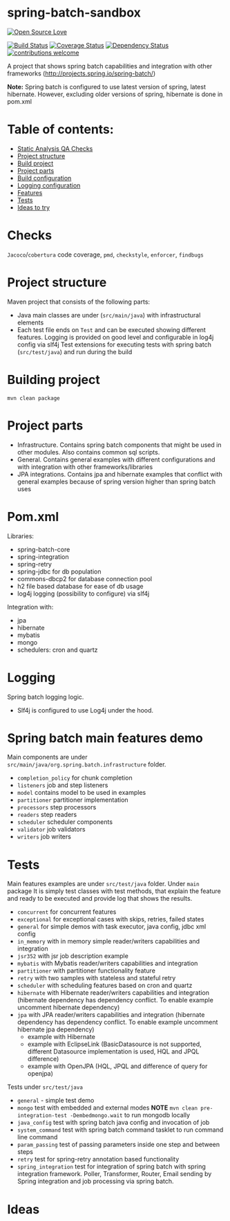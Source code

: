 # spring-batch-sandbox
[![Open Source Love](https://badges.frapsoft.com/os/v2/open-source.svg?v=103)](https://github.com/ellerbrock/open-source-badge/)    

[![Build Status](https://travis-ci.org/Iurii-Dziuban/spring-batch-sandbox.svg?branch=master)](https://travis-ci.org/Iurii-Dziuban/spring-batch-sandbox)
[![Coverage Status](https://coveralls.io/repos/github/Iurii-Dziuban/spring-batch-sandbox/badge.svg?branch=master)](https://coveralls.io/github/Iurii-Dziuban/spring-batch-sandbox?branch=master)
[![Dependency Status](https://www.versioneye.com/user/projects/5a11b2260fb24f2a6c0d2ffe/badge.svg?style=flat-square)](https://www.versioneye.com/user/projects/5a11b2260fb24f2a6c0d2ffe)
[![contributions welcome](https://img.shields.io/badge/contributions-welcome-brightgreen.svg?style=flat)](https://github.com/Iurii-Dziuban/spring-batch-sandbox/issues)

A project that shows spring batch capabilities and integration with other frameworks (http://projects.spring.io/spring-batch/)

**Note:** Spring batch is configured to use latest version of spring, latest hibernate.
However, excluding older versions of spring, hibernate is done in pom.xml

# Table of contents:
 * [Static Analysis QA Checks](#checks)
 * [Project structure](#project-structure)
 * [Build project](#building-project)
 * [Project parts](#project-parts)
 * [Build configuration](#pomxml)
 * [Logging configuration](#logging)
 * [Features](#spring-batch-main-features-demo)
 * [Tests](#tests)
 * [Ideas to try](#ideas)
 
# Checks

`Jacoco`/`cobertura` code coverage, `pmd`, `checkstyle`, `enforcer`, `findbugs`

# Project structure
Maven project that consists of the following parts:
- Java main classes are under (`src/main/java`) with infrastructural elements 
- Each test file ends on `Test` and can be executed showing different features. 
Logging is provided on good level and configurable in log4j config via slf4j
Test extensions for executing tests with spring batch (`src/test/java`) and run during the build

# Building project
`mvn clean package`

# Project parts
- Infrastructure. Contains spring batch components that might be used in other modules. Also contains common sql scripts.
- General. Contains general examples with different configurations and with integration with other frameworks/libraries
- JPA integrations. Contains jpa and hibernate examples that conflict with general examples because of spring version higher than spring batch uses

# Pom.xml
Libraries:
- spring-batch-core
- spring-integration
- spring-retry
- spring-jdbc for db population
- commons-dbcp2 for database connection pool
- h2 file based database for ease of db usage
- log4j logging (possibility to configure) via slf4j

Integration with:
- jpa
- hibernate
- mybatis
- mongo
- schedulers: cron and quartz

# Logging
Spring batch logging logic.
- Slf4j is configured to use Log4j under the hood.

# Spring batch main features demo

Main components are under `src/main/java/org.spring.batch.infrastructure` folder.
- `completion_policy` for chunk completion
- `listeners` job and step listeners
- `model` contains model to be used in examples
- `partitioner` partitioner implementation
- `processors` step processors
- `readers` step readers
- `scheduler` scheduler components
- `validator` job validators
- `writers` job writers

# Tests
Main features examples are under `src/test/java` folder. Under `main` package
It is simply test classes with test methods, that explain the feature and ready to be executed and provide log that shows the results.
- `concurrent` for concurrent features
- `exceptional` for exceptional cases with skips, retries, failed states
- `general` for simple demos with task executor, java config, jdbc xml config
- `in_memory` with in memory simple reader/writers capabilities and integration
- `jsr352` with jsr job description example
- `mybatis` with Mybatis reader/writers capabilities and integration
- `partitioner` with partitioner functionality feature
- `retry` with two samples with stateless and stateful retry
- `scheduler` with scheduling features based on cron and quartz
- `hibernate` with Hibernate reader/writers capabilities and integration (hibernate dependency has dependency conflict. To enable example uncomment hibernate dependency)
- `jpa` with JPA reader/writers capabilities and integration (hibernate dependency has dependency conflict. To enable example uncomment hibernate jpa dependency)
  * example with Hibernate
  * example with EclipseLink (BasicDatasource is not supported, different Datasource implementation is used, HQL and JPQL difference)
  * example with OpenJPA (HQL, JPQL and difference of query for openjpa)

Tests under `src/test/java`
- `general` - simple test demo
- `mongo` test with embedded and external modes **NOTE** `mvn clean pre-integration-test -Dembedmongo.wait` to run mongodb locally
- `java_config` test with spring batch java config and invocation of job
- `system_command` test with spring batch command tasklet to run command line command
- `param_passing` test of passing parameters inside one step and between steps
- `retry` test for spring-retry annotation based functionality
- `spring_integration` test for integration of spring batch with spring integration framework. Poller, Transformer, Router, Email sending by Spring integration and job processing via spring batch.

# Ideas
